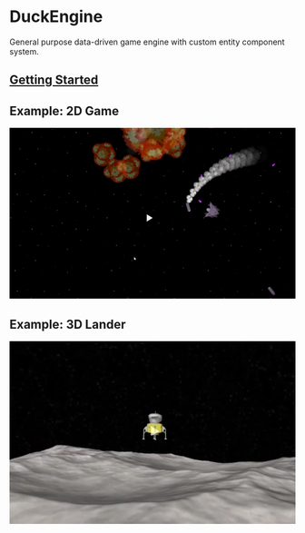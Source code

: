 # DuckEngine
General purpose data-driven game engine with custom entity component system.

## [Getting Started](https://github.com/artak10t/DuckEngine/wiki)

## Example: 2D Game

[![2D Game](2DGame.png)](https://youtu.be/bNAYmb6Nl6g "2DGame")

## Example: 3D Lander

[![3D Lander](3DLander.png)](https://youtu.be/1HGpGv4AJNo "3DLander")
